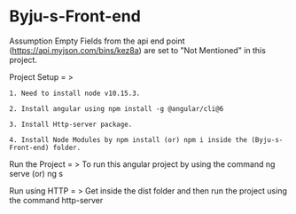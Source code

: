 # Byju-s-Front-end

Assumption 
    Empty Fields from the api end point (https://api.myjson.com/bins/kez8a) are set to "Not Mentioned" in this project.


Project Setup = >

    1. Need to install node v10.15.3.

    2. Install angular using npm install -g @angular/cli@6

    3. Install Http-server package.

    4. Install Node Modules by npm install (or) npm i inside the (Byju-s-Front-end) folder.


Run the Project = >
    To run this angular project by using the command ng serve (or) ng s


Run using HTTP = >
    Get inside the dist folder and then run the project using the command http-server
